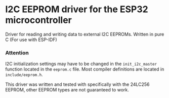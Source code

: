 # I2C EEPROM driver for the ESP32 microcontroller
Driver for reading and writing data to external I2C EEPROMs.  Written in pure C (For use with ESP-IDF)

### Attention
I2C initialization settings may have to be changed in the `init_i2c_master` function located in the `eeprom.c` file.
Most compiler definitions are located in `include/eeprom.h`.

This driver was written and tested with specifically with the 24LC256 EEPROM, other EEPROM types are not guaranteed to work.
